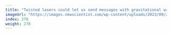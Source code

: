```yaml
---
title: "Twisted lasers could let us send messages with gravitational waves"
imageUrl: "https://images.newscientist.com/wp-content/uploads/2023/09/22112712/SEI_172755805.jpg?width=788"
index: 278
weight: 278
---
```

